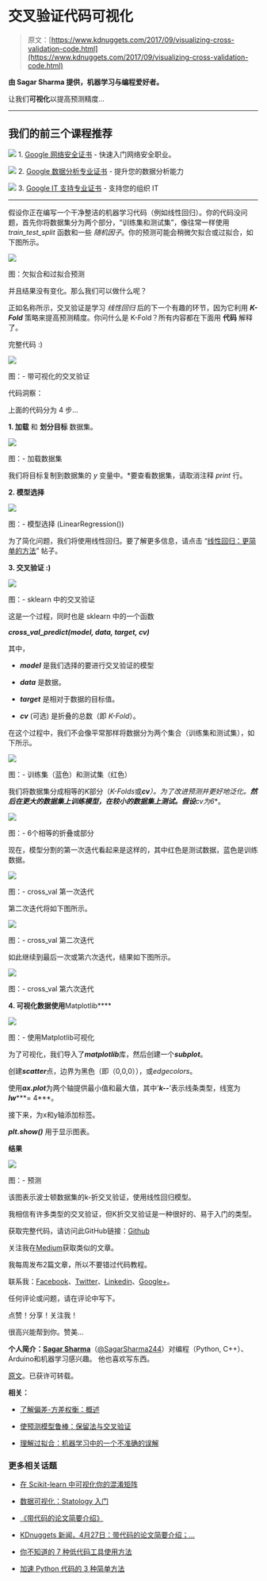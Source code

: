 # 交叉验证代码可视化

> 原文：[https://www.kdnuggets.com/2017/09/visualizing-cross-validation-code.html](https://www.kdnuggets.com/2017/09/visualizing-cross-validation-code.html)

**由 Sagar Sharma 提供，机器学习与编程爱好者。**

让我们**可视化**以提高预测精度...

* * *

## 我们的前三个课程推荐

![](../Images/0244c01ba9267c002ef39d4907e0b8fb.png) 1\. [Google 网络安全证书](https://www.kdnuggets.com/google-cybersecurity) - 快速入门网络安全职业。

![](../Images/e225c49c3c91745821c8c0368bf04711.png) 2\. [Google 数据分析专业证书](https://www.kdnuggets.com/google-data-analytics) - 提升您的数据分析能力

![](../Images/0244c01ba9267c002ef39d4907e0b8fb.png) 3\. [Google IT 支持专业证书](https://www.kdnuggets.com/google-itsupport) - 支持您的组织 IT

* * *

假设你正在编写一个干净整洁的机器学习代码（例如线性回归）。你的代码没问题，首先你将数据集分为两个部分，“训练集和测试集”，像往常一样使用 *train_test_split* 函数和一些 *随机因子*。你的预测可能会稍微欠拟合或过拟合，如下图所示。

![](../Images/3425a712530bcf37a18776cbb251bf67.png)

图：欠拟合和过拟合预测

并且结果没有变化。那么我们可以做什么呢？

正如名称所示，交叉验证是学习 *线性回归* 后的下一个有趣的环节，因为它利用 ***K-Fold*** 策略来提高预测精度。你问什么是 K-Fold？所有内容都在下面用 **代码** 解释了。

完整代码 :)

![](../Images/862d13b61c24b95bfc0a83acf5c73a6b.png)

图：- 带可视化的交叉验证

代码洞察：

上面的代码分为 4 步...

**1\. 加载** 和 **划分目标** 数据集。

![](../Images/f1632785ec3286feb4acdc97ff933ff7.png)

图：- 加载数据集

我们将目标复制到数据集的 *y* 变量中。*要查看数据集，请取消注释 *print* 行。

**2. 模型选择**

![](../Images/9cb3fbf0b354307a044dbc5bca9c5a6d.png)

图：- 模型选择 (LinearRegression())

为了简化问题，我们将使用线性回归。要了解更多信息，请点击 “[线性回归：更简单的方法](https://medium.com/@sagarsharma4244/linear-regression-the-easier-way-6f941aa471ea)” 帖子。

****3\. 交叉验证 :)****

![](../Images/3729ba9dde456765097916cadb78ec05.png)

图：- sklearn 中的交叉验证

这是一个过程，同时也是 sklearn 中的一个函数

***cross_val_predict(model, data, target, cv)***

其中，

+   ***model*** 是我们选择的要进行交叉验证的模型

+   ***data*** 是数据。

+   ***target*** 是相对于数据的目标值。

+   ***cv*** (可选) 是折叠的总数（即 *K-Fold*）。

在这个过程中，我们不会像平常那样将数据分为两个集合（训练集和测试集），如下所示。

![](../Images/5f88a1806fea090e07c8bb58ad0f2d45.png)

图：- 训练集（蓝色）和测试集（红色）

我们将数据集分成相等的*K*部分（*K-Folds*或****cv***）。**为了改进预测并更好地泛化。**然后在更大的数据集上训练模型，在较小的数据集上测试。假设***cv***为**6**。

![](../Images/03671d968ab2c91aba90fbcc318ae9d5.png)

图：- 6个相等的折叠或部分

现在，模型分割的第一次迭代看起来是这样的，其中红色是测试数据，蓝色是训练数据。

![](../Images/81bd5213575407cd18fe40a51372c311.png)

图：- cross_val 第一次迭代

第二次迭代将如下图所示。

![](../Images/172ea1378168318c02672a14fc801c99.png)

图：- cross_val 第二次迭代

如此继续到最后一次或第六次迭代，结果如下图所示。

![](../Images/f25ad1806f5b1daed9bbd657fa41e2c8.png)

图：- cross_val 第六次迭代

**4. 可视化数据使用**Matplotlib****

![](../Images/8b2665f4af6f0f63be3678a311f73a9d.png)

图：- 使用Matplotlib可视化

为了可视化，我们导入了***matplotlib***库，然后创建一个***subplot***。

创建***scatter***点，边界为黑色（即（0,0,0）），或*edgecolors*。

使用***ax.plot***为两个轴提供最小值和最大值，其中'***k--***'表示线条类型，线宽为***lw******= 4***。

接下来，为x和y轴添加标签。

***plt.show()*** 用于显示图表。

**结果**

![](../Images/ef7295dd9cec83d8ec430b26adea9f12.png)

图：- 预测

该图表示波士顿数据集的k-折交叉验证，使用线性回归模型。

我相信有许多类型的交叉验证，但K折交叉验证是一种很好的、易于入门的类型。

获取完整代码，请访问此GitHub链接：[Github](https://github.com/Sagarsharma4244/Cross-Validation)

关注我在[Medium](https://medium.com/@sagarsharma4244)获取类似的文章。

我每周发布2篇文章，所以不要错过代码教程。

联系我：[Facebook](https://www.facebook.com/profile.php?id=100003188718299)、[Twitter](https://twitter.com/SagarSharma4244)、[Linkedin](https://www.linkedin.com/in/sagar-sharma-232a06148/)、[Google+](https://plus.google.com/+SAGARSHARMA4244)。

任何评论或问题，请在评论中写下。

点赞！分享！关注我！

很高兴能帮到你。赞美...

**个人简介：[Sagar Sharma](https://medium.com/@sagarsharma4244)**（[@SagarSharma244](https://twitter.com/SagarSharma4244)）对编程（Python, C++）、Arduino和机器学习感兴趣。 他也喜欢写东西。

[原文](https://medium.com/towards-data-science/cross-validation-code-visualization-kind-of-fun-b9741baea1f8)。已获许可转载。

**相关：**

+   [了解偏差-方差权衡：概述](/2016/08/bias-variance-tradeoff-overview.html)

+   [使预测模型鲁棒：保留法与交叉验证](/2017/08/dataiku-predictive-model-holdout-cross-validation.html)

+   [理解过拟合：机器学习中的一个不准确的误解](/2017/08/understanding-overfitting-meme-supervised-learning.html)

### 更多相关话题

+   [在 Scikit-learn 中可视化你的混淆矩阵](https://www.kdnuggets.com/2022/09/visualizing-confusion-matrix-scikitlearn.html)

+   [数据可视化：Statology 入门](https://www.kdnuggets.com/visualizing-data-statology-primer)

+   [《带代码的论文简要介绍》](https://www.kdnuggets.com/2022/04/brief-introduction-papers-code.html)

+   [KDnuggets 新闻，4月27日：带代码的论文简要介绍；…](https://www.kdnuggets.com/2022/n17.html)

+   [你不知道的 7 种低代码工具使用方法](https://www.kdnuggets.com/2022/09/7-things-didnt-know-could-low-code-tool.html)

+   [加速 Python 代码的 3 种简单方法](https://www.kdnuggets.com/2022/10/3-simple-ways-speed-python-code.html)
